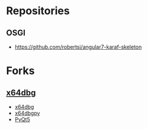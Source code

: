 # Repositories
## OSGI
 - https://github.com/robertsi/angular7-karaf-skeleton
# Forks
## [x64dbg](https://github.com/x64dbg/x64dbg)
- [x64dbg](https://github.com/robertsi/x64dbg)
- [x64dbgpy](https://github.com/robertsi/x64dbgpy)
- [PyQt5](https://github.com/robertsi/PyQt5)

<!--
**robertsi/robertsi** is a ✨ _special_ ✨ repository because its `README.md` (this file) appears on your GitHub profile.

Here are some ideas to get you started:

- 🔭 I’m currently working on ...
- 🌱 I’m currently learning ...
- 👯 I’m looking to collaborate on ...
- 🤔 I’m looking for help with ...
- 💬 Ask me about ...
- 📫 How to reach me: ...
- 😄 Pronouns: ...
- ⚡ Fun fact: ...
-->
